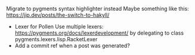 Migrate to pygments syntax highlighter instead
Maybe something like this: https://jip.dev/posts/the-switch-to-hakyll/


* Lexer for Pollen
  Use multiple lexers: https://pygments.org/docs/lexerdevelopment/ by delegating to class pygments.lexers.lisp.RacketLexer
* Add a commit ref when a post was generated?

